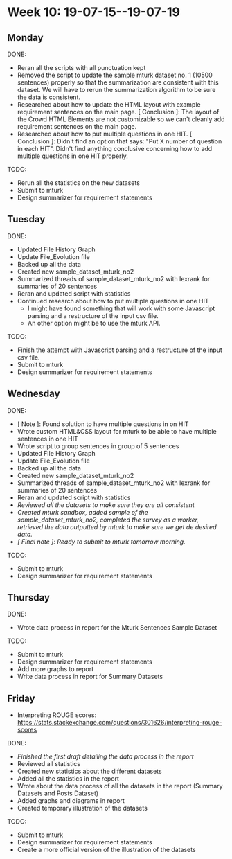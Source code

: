 # Week 10: 19-07-15--19-07-19

## Monday

DONE:

- Reran all the scripts with all punctuation kept
- Removed the script to update the sample mturk dataset no. 1 (10500 sentences) properly so that the summarization are consistent with this dataset. We will have to rerun the summarization algorithm to be sure the data is consistent.
- Researched about how to update the HTML layout with example requirement sentences on the main page. [ Conclusion ]: The layout of the Crowd HTML Elements are not customizable so we can't cleanly add requirement sentences on the main page.
- Researched about how to put multiple questions in one HIT. [ Conclusion ]: Didn't find an option that says: "Put X number of question in each HIT". Didn't find anything conclusive concerning how to add multiple questions in one HIT properly.

TODO:

- Rerun all the statistics on the new datasets
- Submit to mturk
- Design summarizer for requirement statements

## Tuesday

DONE:

- Updated File History Graph
- Update File_Evolution file
- Backed up all the data
- Created new sample_dataset_mturk_no2
- Summarized threads of sample_dataset_mturk_no2 with lexrank for summaries of 20 sentences
- Reran and updated script with statistics 
- Continued research about how to put multiple questions in one HIT
  - I might have found something that will work with some Javascript parsing and a restructure of the input csv file.
  - An other option might be to use the mturk API.

TODO:

- Finish the attempt with Javascript parsing and a restructure of the input csv file.
- Submit to mturk
- Design summarizer for requirement statements

## Wednesday

DONE:

- [ Note ]: Found solution to have multiple questions in on HIT
- Wrote custom HTML&CSS layout for mturk to be able to have multiple sentences in one HIT
- Wrote script to group sentences in group of 5 sentences
- Updated File History Graph
- Update File_Evolution file
- Backed up all the data
- Created new sample_dataset_mturk_no2
- Summarized threads of sample_dataset_mturk_no2 with lexrank for summaries of 20 sentences
- Reran and updated script with statistics 
- *Reviewed all the datasets to make sure they are all consistent*
- *Created mturk sandbox, added sample of the sample_dataset_mturk_no2, completed the survey as a worker, retrieved the data outputted by mturk to make sure we get de desired data.*
- *[ Final note ]: Ready to submit to mturk tomorrow morning.*

TODO:

- Submit to mturk
- Design summarizer for requirement statements

## Thursday

DONE:

- Wrote data process in report for the Mturk Sentences Sample Dataset
   
TODO:

- Submit to mturk
- Design summarizer for requirement statements
- Add more graphs to report
- Write data process in report for Summary Datasets

## Friday

- Interpreting ROUGE scores: https://stats.stackexchange.com/questions/301626/interpreting-rouge-scores

DONE:

- *Finished the first draft detailing the data process in the report*
- Reviewed all statistics
- Created new statistics about the different datasets
- Added all the statistics in the report
- Wrote about the data process of all the datasets in the report (Summary Datasets and Posts Dataset)
- Added graphs and diagrams in report
- Created temporary illustration of the datasets
    
TODO:

- Submit to mturk
- Design summarizer for requirement statements
- Create a more official version of the illustration of the datasets
  
